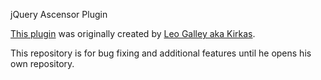jQuery Ascensor Plugin

[This plugin](http://kirkas.ch/ascensor) was originally created by [Leo Galley aka Kirkas](http://kirkas.ch).

This repository is for bug fixing and additional features until he opens his own repository.
